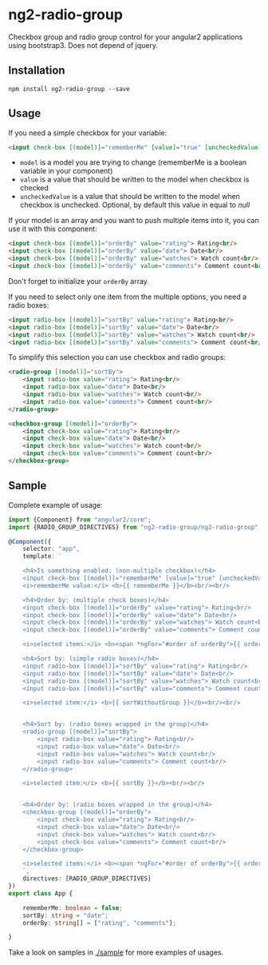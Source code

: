 # ng2-radio-group

Checkbox group and radio group control for your angular2 applications using bootstrap3.
Does not depend of jquery.

## Installation

`npm install ng2-radio-group --save`

## Usage

If you need a simple checkbox for your variable:

```html
<input check-box [(model)]="rememberMe" [value]="true" [uncheckedValue]="false"> remember me?<br/>
```

* `model` is a model you are trying to change (rememberMe is a boolean variable in your component)
* `value` is a value that should be written to the model when checkbox is checked
* `uncheckedValue` is a value that should be written to the model when checkbox is unchecked.
Optional, by default this value in equal to *null*

If your model is an array and you want to push multiple items into it, you can use it with this component:

```html
<input check-box [(model)]="orderBy" value="rating"> Rating<br/>
<input check-box [(model)]="orderBy" value="date"> Date<br/>
<input check-box [(model)]="orderBy" value="watches"> Watch count<br/>
<input check-box [(model)]="orderBy" value="comments"> Comment count<br/>
```

Don't forget to initialize your `orderBy` array.


If you need to select only one item from the multiple options, you need a radio boxes:

```html
<input radio-box [(model)]="sortBy" value="rating"> Rating<br/>
<input radio-box [(model)]="sortBy" value="date"> Date<br/>
<input radio-box [(model)]="sortBy" value="watches"> Watch count<br/>
<input radio-box [(model)]="sortBy" value="comments"> Comment count<br/>
```

To simplify this selection you can use checkbox and radio groups:

```html
<radio-group [(model)]="sortBy">
    <input radio-box value="rating"> Rating<br/>
    <input radio-box value="date"> Date<br/>
    <input radio-box value="watches"> Watch count<br/>
    <input radio-box value="comments"> Comment count<br/>
</radio-group>

<checkbox-group [(model)]="orderBy">
    <input check-box value="rating"> Rating<br/>
    <input check-box value="date"> Date<br/>
    <input check-box value="watches"> Watch count<br/>
    <input check-box value="comments"> Comment count<br/>
</checkbox-group>
```

## Sample

Complete example of usage:

```typescript
import {Component} from "angular2/core";
import {RADIO_GROUP_DIRECTIVES} from "ng2-radio-group/ng2-radio-group";

@Component({
    selector: "app",
    template: `

    <h4>Is something enabled: (non-multiple checkbox)</h4>
    <input check-box [(model)]="rememberMe" [value]="true" [uncheckedValue]="false"> remember me?<br/>
    <i>rememberMe value:</i> <b>{{ rememberMe }}</b><br/><br/>

    <h4>Order by: (multiple check boxes)</h4>
    <input check-box [(model)]="orderBy" value="rating"> Rating<br/>
    <input check-box [(model)]="orderBy" value="date"> Date<br/>
    <input check-box [(model)]="orderBy" value="watches"> Watch count<br/>
    <input check-box [(model)]="orderBy" value="comments"> Comment count<br/>

    <i>selected items:</i> <b><span *ngFor="#order of orderBy">{{ order }} </span></b><br/><br/>

    <h4>Sort by: (simple radio boxes)</h4>
    <input radio-box [(model)]="sortBy" value="rating"> Rating<br/>
    <input radio-box [(model)]="sortBy" value="date"> Date<br/>
    <input radio-box [(model)]="sortBy" value="watches"> Watch count<br/>
    <input radio-box [(model)]="sortBy" value="comments"> Comment count<br/>

    <i>selected item:</i> <b>{{ sortWithoutGroup }}</b><br/><br/>


    <h4>Sort by: (radio boxes wrapped in the group)</h4>
    <radio-group [(model)]="sortBy">
        <input radio-box value="rating"> Rating<br/>
        <input radio-box value="date"> Date<br/>
        <input radio-box value="watches"> Watch count<br/>
        <input radio-box value="comments"> Comment count<br/>
    </radio-group>

    <i>selected item:</i> <b>{{ sortBy }}</b><br/><br/>


    <h4>Order by: (radio boxes wrapped in the group)</h4>
    <checkbox-group [(model)]="orderBy">
        <input check-box value="rating"> Rating<br/>
        <input check-box value="date"> Date<br/>
        <input check-box value="watches"> Watch count<br/>
        <input check-box value="comments"> Comment count<br/>
    </checkbox-group>

    <i>selected items:</i> <b><span *ngFor="#order of orderBy">{{ order }} </span></b><br/><br/>
    `,
    directives: [RADIO_GROUP_DIRECTIVES]
})
export class App {

    rememberMe: boolean = false;
    sortBy: string = "date";
    orderBy: string[] = ["rating", "comments"];

}
```

Take a look on samples in [./sample](https://github.com/pleerock/ng2-radio-group/tree/master/sample) for more examples of
usages.

